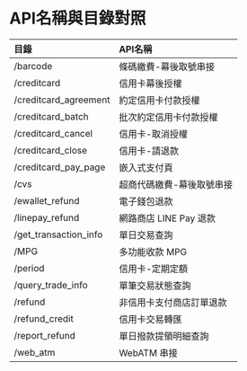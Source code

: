 # API名稱與目錄對照
|目錄                   |API名稱|                                             
|:--                    |:--|
|/barcode               |條碼繳費-幕後取號串接|
|/creditcard            |信用卡幕後授權|
|/creditcard_agreement  |約定信用卡付款授權|
|/creditcard_batch      |批次約定信用卡付款授權|
|/creditcard_cancel     |信用卡-取消授權|
|/creditcard_close      |信用卡-請退款|
|/creditcard_pay_page   |嵌入式支付頁|
|/cvs                   |超商代碼繳費-幕後取號串接|
|/ewallet_refund        |電子錢包退款|
|/linepay_refund        |網路商店 LINE Pay 退款|
|/get_transaction_info  |單日交易查詢|
|/MPG                   |多功能收款 MPG|
|/period                |信用卡-定期定額|
|/query_trade_info      |單筆交易狀態查詢|
|/refund                |非信用卡支付商店訂單退款|
|/refund_credit         |信用卡交易轉匯|
|/report_refund         |單日撥款提領明細查詢|
|/web_atm               |WebATM 串接|
